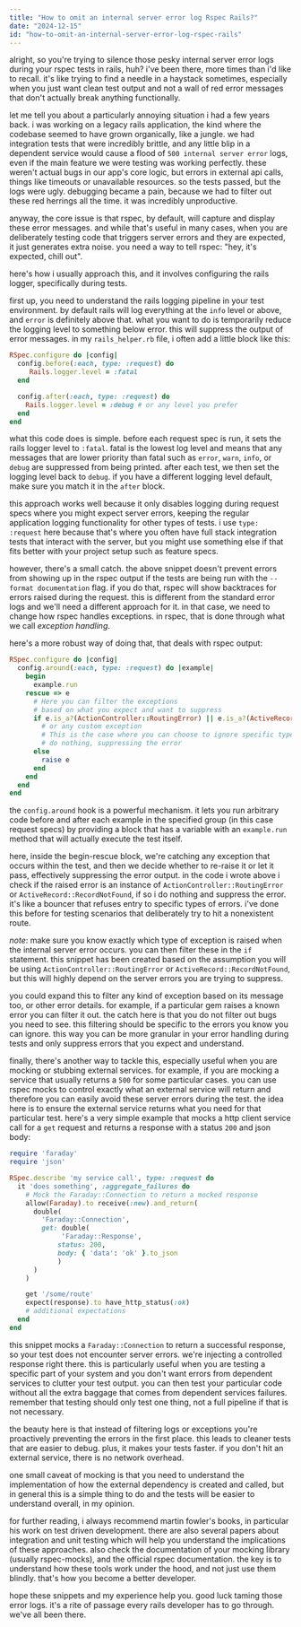 ```yaml
---
title: "How to omit an internal server error log Rspec Rails?"
date: "2024-12-15"
id: "how-to-omit-an-internal-server-error-log-rspec-rails"
---
```


alright, so you're trying to silence those pesky internal server error logs during your rspec tests in rails, huh? i've been there, more times than i'd like to recall. it's like trying to find a needle in a haystack sometimes, especially when you just want clean test output and not a wall of red error messages that don't actually break anything functionally.

let me tell you about a particularly annoying situation i had a few years back. i was working on a legacy rails application, the kind where the codebase seemed to have grown organically, like a jungle. we had integration tests that were incredibly brittle, and any little blip in a dependent service would cause a flood of `500 internal server error` logs, even if the main feature we were testing was working perfectly. these weren't actual bugs in our app's core logic, but errors in external api calls, things like timeouts or unavailable resources. so the tests passed, but the logs were ugly. debugging became a pain, because we had to filter out these red herrings all the time. it was incredibly unproductive.

anyway, the core issue is that rspec, by default, will capture and display these error messages. and while that's useful in many cases, when you are deliberately testing code that triggers server errors and they are expected, it just generates extra noise. you need a way to tell rspec: "hey, it's expected, chill out".

here's how i usually approach this, and it involves configuring the rails logger, specifically during tests.

first up, you need to understand the rails logging pipeline in your test environment. by default rails will log everything at the `info` level or above, and `error` is definitely above that. what you want to do is temporarily reduce the logging level to something below error. this will suppress the output of error messages. in my `rails_helper.rb` file, i often add a little block like this:

```ruby
RSpec.configure do |config|
  config.before(:each, type: :request) do
     Rails.logger.level = :fatal
  end

  config.after(:each, type: :request) do
    Rails.logger.level = :debug # or any level you prefer
  end
end
```

what this code does is simple. before each request spec is run, it sets the rails logger level to `:fatal`. fatal is the lowest log level and means that any messages that are lower priority than fatal such as `error`, `warn`, `info`, or `debug` are suppressed from being printed. after each test, we then set the logging level back to `debug`. if you have a different logging level default, make sure you match it in the `after` block.

this approach works well because it only disables logging during request specs where you might expect server errors, keeping the regular application logging functionality for other types of tests. i use `type: :request` here because that's where you often have full stack integration tests that interact with the server, but you might use something else if that fits better with your project setup such as feature specs.

however, there's a small catch. the above snippet doesn't prevent errors from showing up in the rspec output if the tests are being run with the `--format documentation` flag. if you do that, rspec will show backtraces for errors raised during the request. this is different from the standard error logs and we'll need a different approach for it. in that case, we need to change how rspec handles exceptions. in rspec, that is done through what we call *exception handling*.

here's a more robust way of doing that, that deals with rspec output:

```ruby
RSpec.configure do |config|
  config.around(:each, type: :request) do |example|
    begin
      example.run
    rescue => e
      # Here you can filter the exceptions
      # based on what you expect and want to suppress
      if e.is_a?(ActionController::RoutingError) || e.is_a?(ActiveRecord::RecordNotFound)
        # or any custom exception
        # This is the case where you can choose to ignore specific types of errors.
        # do nothing, suppressing the error
      else
        raise e
      end
    end
  end
end
```

the `config.around` hook is a powerful mechanism. it lets you run arbitrary code before and after each example in the specified group (in this case request specs) by providing a block that has a variable with an `example.run` method that will actually execute the test itself.

here, inside the begin-rescue block, we're catching any exception that occurs within the test, and then we decide whether to re-raise it or let it pass, effectively suppressing the error output. in the code i wrote above i check if the raised error is an instance of `ActionController::RoutingError` or `ActiveRecord::RecordNotFound`, if so i do nothing and suppress the error. it's like a bouncer that refuses entry to specific types of errors. i've done this before for testing scenarios that deliberately try to hit a nonexistent route.

*note*: make sure you know exactly which type of exception is raised when the internal server error occurs. you can then filter these in the `if` statement. this snippet has been created based on the assumption you will be using `ActionController::RoutingError` or `ActiveRecord::RecordNotFound`, but this will highly depend on the server errors you are trying to suppress.

you could expand this to filter any kind of exception based on its message too, or other error details. for example, if a particular gem raises a known error you can filter it out. the catch here is that you do not filter out bugs you need to see. this filtering should be specific to the errors you know you can ignore. this way you can be more granular in your error handling during tests and only suppress errors that you expect and understand.

finally, there's another way to tackle this, especially useful when you are mocking or stubbing external services. for example, if you are mocking a service that usually returns a `500` for some particular cases. you can use rspec mocks to control exactly what an external service will return and therefore you can easily avoid these server errors during the test. the idea here is to ensure the external service returns what you need for that particular test. here's a very simple example that mocks a http client service call for a `get` request and returns a response with a status `200` and json body:

```ruby
require 'faraday'
require 'json'

RSpec.describe 'my service call', type: :request do
  it 'does something', :aggregate_failures do
    # Mock the Faraday::Connection to return a mocked response
    allow(Faraday).to receive(:new).and_return(
      double(
        'Faraday::Connection',
        get: double(
             'Faraday::Response',
            status: 200,
            body: { 'data': 'ok' }.to_json
            )
      )
    )

    get '/some/route'
    expect(response).to have_http_status(:ok)
    # additional expectations
  end
end
```

this snippet mocks a `Faraday::Connection` to return a successful response, so your test does not encounter server errors. we're injecting a controlled response right there. this is particularly useful when you are testing a specific part of your system and you don't want errors from dependent services to clutter your test output. you can then test your particular code without all the extra baggage that comes from dependent services failures. remember that testing should only test one thing, not a full pipeline if that is not necessary.

the beauty here is that instead of filtering logs or exceptions you're proactively preventing the errors in the first place. this leads to cleaner tests that are easier to debug. plus, it makes your tests faster. if you don't hit an external service, there is no network overhead.

one small caveat of mocking is that you need to understand the implementation of how the external dependency is created and called, but in general this is a simple thing to do and the tests will be easier to understand overall, in my opinion.

for further reading, i always recommend martin fowler's books, in particular his work on test driven development. there are also several papers about integration and unit testing which will help you understand the implications of these approaches. also check the documentation of your mocking library (usually rspec-mocks), and the official rspec documentation. the key is to understand how these tools work under the hood, and not just use them blindly. that's how you become a better developer.

hope these snippets and my experience help you. good luck taming those error logs. it's a rite of passage every rails developer has to go through. we've all been there.
